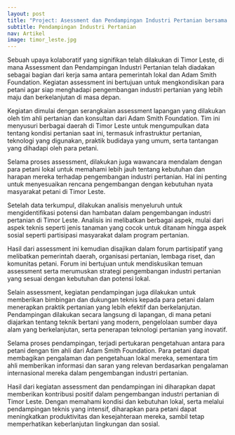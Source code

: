 ```yaml
---
layout: post
title: "Project: Asessment dan Pendampingan Industri Pertanian bersama Adam Smith Foundation di Timor Leste"
subtitle: Pendampingan Industri Pertanian
nav: Artikel
image: timor_leste.jpg
---
```


Sebuah upaya kolaboratif yang signifikan telah dilakukan di Timor Leste, di mana Assessment dan Pendampingan Industri Pertanian telah diadakan sebagai bagian dari kerja sama antara pemerintah lokal dan Adam Smith Foundation. Kegiatan assessment ini bertujuan untuk mengkondisikan para petani agar siap menghadapi pengembangan industri pertanian yang lebih maju dan berkelanjutan di masa depan.

Kegiatan dimulai dengan serangkaian assessment lapangan yang dilakukan oleh tim ahli pertanian dan konsultan dari Adam Smith Foundation. Tim ini menyusuri berbagai daerah di Timor Leste untuk mengumpulkan data tentang kondisi pertanian saat ini, termasuk infrastruktur pertanian, teknologi yang digunakan, praktik budidaya yang umum, serta tantangan yang dihadapi oleh para petani.

Selama proses assessment, dilakukan juga wawancara mendalam dengan para petani lokal untuk memahami lebih jauh tentang kebutuhan dan harapan mereka terhadap pengembangan industri pertanian. Hal ini penting untuk menyesuaikan rencana pengembangan dengan kebutuhan nyata masyarakat petani di Timor Leste.

Setelah data terkumpul, dilakukan analisis menyeluruh untuk mengidentifikasi potensi dan hambatan dalam pengembangan industri pertanian di Timor Leste. Analisis ini melibatkan berbagai aspek, mulai dari aspek teknis seperti jenis tanaman yang cocok untuk ditanam hingga aspek sosial seperti partisipasi masyarakat dalam program pertanian.

Hasil dari assessment ini kemudian disajikan dalam forum partisipatif yang melibatkan pemerintah daerah, organisasi pertanian, lembaga riset, dan komunitas petani. Forum ini bertujuan untuk mendiskusikan temuan assessment serta merumuskan strategi pengembangan industri pertanian yang sesuai dengan kebutuhan dan potensi lokal.

Selain assessment, kegiatan pendampingan juga dilakukan untuk memberikan bimbingan dan dukungan teknis kepada para petani dalam menerapkan praktik pertanian yang lebih efektif dan berkelanjutan. Pendampingan dilakukan secara langsung di lapangan, di mana petani diajarkan tentang teknik bertani yang modern, pengelolaan sumber daya alam yang berkelanjutan, serta penerapan teknologi pertanian yang inovatif.

Selama proses pendampingan, terjadi pertukaran pengetahuan antara para petani dengan tim ahli dari Adam Smith Foundation. Para petani dapat membagikan pengalaman dan pengetahuan lokal mereka, sementara tim ahli memberikan informasi dan saran yang relevan berdasarkan pengalaman internasional mereka dalam pengembangan industri pertanian.

Hasil dari kegiatan assessment dan pendampingan ini diharapkan dapat memberikan kontribusi positif dalam pengembangan industri pertanian di Timor Leste. Dengan memahami kondisi dan kebutuhan lokal, serta melalui pendampingan teknis yang intensif, diharapkan para petani dapat meningkatkan produktivitas dan kesejahteraan mereka, sambil tetap memperhatikan keberlanjutan lingkungan dan sosial.
